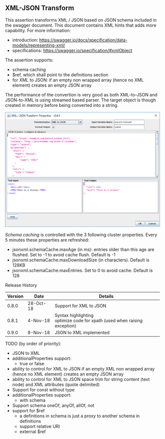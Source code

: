 ## XML-JSON Transform

This assertion transforms XML / JSON based on JSON schema included in the swagger document. This document contains XML hints that adds more capability. For more information:
* introduction: https://swagger.io/docs/specification/data-models/representing-xml/
* specifications: https://swagger.io/specification/#xmlObject

The assertion supports:
* schema caching
* $ref, which shall point to the definitions section
* for XML to JSON: if an empty non wrapped array (hence no XML element) creates an empty JSON array

The performance of the convertion is very good as both XML-to-JSON and JSON-to-XML is using streamed based parser. The target object is though created in memory before being converted into a string.

![Dialog Screenshot](./DialogScreenShot.png)

_Schema caching_ is controlled with the 3 following cluster properties. Every 5 minutes these properties are refreshed:
* jsonxml.schemaCache.maxAge (in ms): entries older than this age are flushed. Set to -1 to avoid cache flush. Default is -1
* jsonxml.schemaCache.maxDownloadSize (in characters). Default is 128KB
* jsonxml.schemaCache.maxEntries. Set to 0 to avoid cache. Default is 128

Release History

|Version|Date|Details|
|---|---|---|
|0.8.0|28-Oct-18|Support for XML to JSON|
|0.8.1|4-Nov-18|Syntax highlighting<br>optimize code for xpath (used when raising exception)|
|0.9.0|8-Nov-18|JSON to XML implemented|

TODO (by order of priority):
* JSON to XML
* additionalProperties support:
  * true or false
* ability to control for XML to JSON if an empty XML non wrapped array (hence no XML element) creates an empty JSON array
* ability to control for XML to JSON space trim for string content (text node) and XML attributes (quote delimited)
* Support for const without type
* additionalProperties support:
  * with schema
* Support schema oneOf, anyOf, allOf, not
* support for $ref
  * a definitions in schema is just a proxy to another schema in definitions
  * support relative URI
  * external $ref
